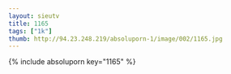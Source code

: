 ```yaml
--- 
layout: sieutv
title: 1165
tags: ["1k"]
thumb: http://94.23.248.219/absoluporn-1/image/002/1165.jpg
---
```

{% include absoluporn key="1165" %} 
